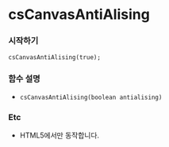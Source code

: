 csCanvasAntiAlising
=========

### 시작하기

```
csCanvasAntiAlising(true);
```

### 함수 설명

- `csCanvasAntiAlising(boolean antialising)`

### Etc

- HTML5에서만 동작합니다.
